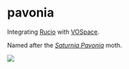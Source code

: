 # pavonia
Integrating <a target="blank" href="https://rucio.cern.ch/">Rucio</a> with <a target="blank" href="http://ivoa.net/documents/VOSpace/">VOSpace</a>.

Named after the <a target="blank" href="https://www.ukmoths.org.uk/species/saturnia-pavonia">_Saturnia Pavonia_</a> moth.

<a href="https://www.ukmoths.org.uk/species/saturnia-pavonia"><img src="https://www.ukmoths.org.uk/site/assets/files/13734/1643s_pavoniadw.450x0.jpg?nc=1540713259"/></a>
